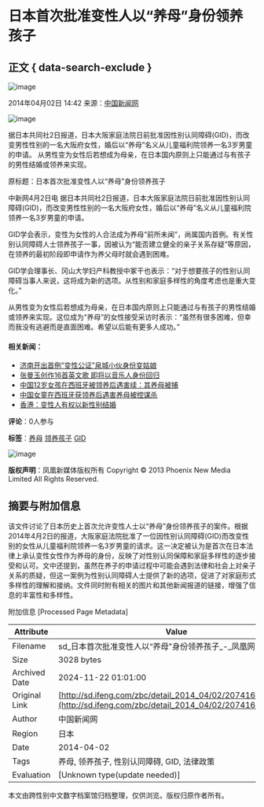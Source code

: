 # 日本首次批准变性人以“养母”身份领养孩子

## 正文 { data-search-exclude }


![image](http://y1.ifengimg.com/05d7c5c07c1ed4f3/2015/1225/rdn_567cd968470c1.jpg)

2014年04月02日 14:42 来源：[中国新闻网](http://www.chinanews.com/gj/2014/04-02/6021074.shtml)

![image](http://h2.ifengimg.com/0f56ee67a4c375c2/2013/1106/indeccode.png)

据日本共同社2日报道，日本大阪家庭法院日前批准因性别认同障碍(GID)，而改变男性性别的一名大阪府女性，婚后以“养母”名义从儿童福利院领养一名3岁男童的申请。 从男性变为女性后若想成为母亲，在日本国内原则上只能通过与有孩子的男性结婚或领养来实现。

原标题：日本首次批准变性人以“养母”身份领养孩子

中新网4月2日电  据日本共同社2日报道，日本大阪家庭法院日前批准因性别认同障碍(GID)，而改变男性性别的一名大阪府女性，婚后以“养母”名义从儿童福利院领养一名3岁男童的申请。

GID学会表示，变性为女性的人合法成为养母“前所未闻”，尚属国内首例。有关性别认同障碍人士领养孩子一事，因被认为“能否建立健全的亲子关系存疑”等原因，在领养的最初阶段即申请作为养父母时就会遇到困难。

GID学会理事长、冈山大学妇产科教授中冢干也表示：“对于想要孩子的性别认同障碍当事人来说，这将成为新的选项。从性别和家庭多样性的角度考虑也是重大变化。”

从男性变为女性后若想成为母亲，在日本国内原则上只能通过与有孩子的男性结婚或领养来实现。这位成为“养母”的女性接受采访时表示：“虽然有很多困难，但幸而我没有逃避而是直面困难。希望以后能有更多人成功。”

#### 相关新闻：

- [济南开出首例“变性公证”泉城小伙身份变姑娘](http://sd.ifeng.com/news/redianchengshi/detail_2013_09/30/1284298_0.shtml?_from_ralated)
- [张曼玉创作16首英文歌 即将以音乐人身份回归](http://sd.ifeng.com/news/shipinyule/detail_2014_03/20/2011108_0.shtml?_from_ralated)
- [中国12岁女孩在西班牙被领养后遇害续：其养母被捕](http://sd.ifeng.com/zbc/detail_2013_09/25/1263948_0.shtml?_from_ralated)
- [中国女童在西班牙获领养后遇害养母被控谋杀](http://sd.ifeng.com/education/jiaoyuzixun/detail_2013_09/26/1268412_0.shtml)
- [香港：变性人有权以新性别结婚](http://sd.ifeng.com/zbc/detail_2013_05/14/796726_0.shtml?_from_ralated)

**评论**：0人参与

**标签**：[养母](http://search.ifeng.com/sofeng/search.action?c=1&q=%E5%85%BB%E6%AF%8D) [领养孩子](http://search.ifeng.com/sofeng/search.action?c=1&q=%E9%A2%86%E5%85%BB%E5%AD%A9%E5%AD%90) [GID](http://search.ifeng.com/sofeng/search.action?c=1&q=GID)

![image](http://h2.ifengimg.com/0f56ee67a4c375c2/2013/1106/indeccode.png)

**版权声明**：凤凰新媒体版权所有 Copyright © 2013 Phoenix New Media Limited All Rights Reserved.

## 摘要与附加信息

<!-- tcd_abstract -->
该文件讨论了日本历史上首次允许变性人士以“养母”身份领养孩子的案件。根据2014年4月2日的报道，大阪家庭法院批准了一位因性别认同障碍(GID)而改变性别的女性从儿童福利院领养一名3岁男童的请求。这一决定被认为是首次在日本法律上承认变性女性作为养母的身份，反映了对性别认同保障和家庭多样性的逐步接受和认可。文中还提到，虽然在养子的申请过程中可能会遇到法律和社会上对亲子关系的质疑，但这一案例为性别认同障碍人士提供了新的选项，促进了对家庭形式多样性的理解和接纳。文件同时附有相关的图片和其他新闻报道的链接，增强了信息的丰富性和多样性。
<!-- tcd_abstract_end -->

附加信息 [Processed Page Metadata]

| Attribute       | Value                                  |
|-----------------|----------------------------------------|
| Filename        | sd_日本首次批准变性人以“养母”身份领养孩子_-_凤凰网山东.md                             |
| Size            | 3028 bytes                           |
| Archived Date   | 2024-11-22 01:01:00                             |
| Original Link   | [http://sd.ifeng.com/zbc/detail_2014_04/02/2074162_0.shtml](http://sd.ifeng.com/zbc/detail_2014_04/02/2074162_0.shtml)                       |
| Author          | 中国新闻网                               |
| Region          | 日本                               |
| Date            | 2014-04-02                                 |
| Tags            | 养母, 领养孩子, 性别认同障碍, GID, 法律政策                                 |
| Evaluation            | [Unknown type(update needed)]                                 |
<!-- tcd_table_end -->

本文由跨性别中文数字档案馆归档整理，仅供浏览。版权归原作者所有。
